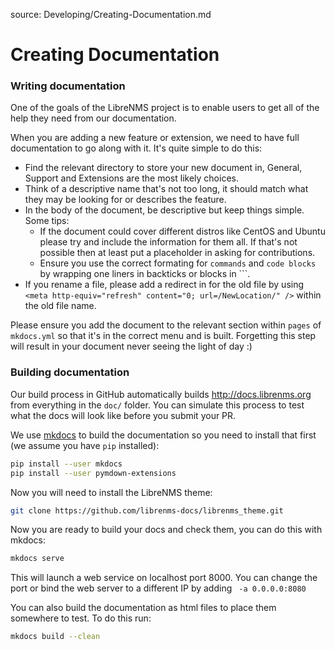 source: Developing/Creating-Documentation.md
# Creating Documentation

### Writing documentation
One of the goals of the LibreNMS project is to enable users to get all of the help they need from our documentation.

When you are adding a new feature or extension, we need to have full documentation to go along with it. It's quite 
simple to do this:

  - Find the relevant directory to store your new document in, General, Support and Extensions are the most likely choices.
  - Think of a descriptive name that's not too long, it should match what they may be looking for or describes the feature.
  - In the body of the document, be descriptive but keep things simple. Some tips:
    - If the document could cover different distros like CentOS and Ubuntu please try and include the information for them all.
      If that's not possible then at least put a placeholder in asking for contributions.
    - Ensure you use the correct formating for `commands` and `code blocks` by wrapping one liners in backticks or blocks in ```.
  - If you rename a file, please add a redirect in for the old file by using `<meta http-equiv="refresh" content="0; url=/NewLocation/" />` within the old file name.

Please ensure you add the document to the relevant section within `pages` of `mkdocs.yml` so that it's in the correct menu and is built.
Forgetting this step will result in your document never seeing the light of day :)

### Building documentation
Our build process in GitHub automatically builds http://docs.librenms.org from everything in the `doc/` folder. You can simulate this 
process to test what the docs will look like before you submit your PR.

We use [mkdocs](http://www.mkdocs.org/) to build the documentation so you need to install that first (we assume you have `pip` installed):

```bash
pip install --user mkdocs
pip install --user pymdown-extensions
```

Now you will need to install the LibreNMS theme:

```bash
git clone https://github.com/librenms-docs/librenms_theme.git
```

Now you are ready to build your docs and check them, you can do this with mkdocs:

```bash
mkdocs serve
```

This will launch a web service on localhost port 8000. You can change the port or bind the web server to a different IP by adding 
` -a 0.0.0.0:8080`

You can also build the documentation as html files to place them somewhere to test. To do this run:

```bash
mkdocs build --clean
```
